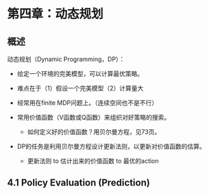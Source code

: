 # 第四章：动态规划



## 概述

动态规划（Dynamic Programming，DP）：

* 给定一个环境的完美模型，可以计算最优策略。
* 难点在于（1）假设一个完美模型（2）计算量大

* 经常用在finite MDP问题上。（连续空间也不是不行）
* 常用价值函数（V函数或Q函数）来组织对好策略的搜索。
  * 如何定义好的价值函数？用贝尔曼方程，见73页。
* DP的任务是利用贝尔曼方程设计更新法则，以更新对价值函数的估算。
  * 更新法则 to 估计出来的价值函数 to 最优的action



## 4.1 Policy Evaluation (Prediction)

